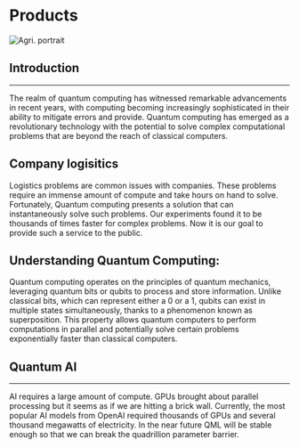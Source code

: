 # Products

![Agri. portrait](https://cdn.pixabay.com/photo/2016/11/08/05/54/agriculture-1807581_1280.jpg)

## Introduction

---

The realm of quantum computing has witnessed remarkable advancements in recent years, with computing becoming increasingly sophisticated in their ability to mitigate errors and provide. Quantum computing has emerged as a revolutionary technology with the potential to solve complex computational problems that are beyond the reach of classical computers.

## Company logisitics

Logistics problems are common issues with companies. These problems require an immense amount of compute and take hours on hand to solve. Fortunately, Quantum computing presents a solution that can instantaneously solve such problems. Our experiments found it to be thousands of times faster for complex problems. Now it is our goal to provide such a service to the public.

## Understanding Quantum Computing:

Quantum computing operates on the principles of quantum mechanics, leveraging quantum bits or qubits to process and store information. Unlike classical bits, which can represent either a 0 or a 1, qubits can exist in multiple states simultaneously, thanks to a phenomenon known as superposition. This property allows quantum computers to perform computations in parallel and potentially solve certain problems exponentially faster than classical computers.

## Quantum AI

---

AI requires a large amount of compute. GPUs brought about parallel processing but it seems as if we are hitting a brick wall. Currently, the most popular AI models from OpenAI required thousands of GPUs and several thousand megawatts of electricity. In the near future QML will be stable enough so that we can break the quadrillion parameter barrier.
